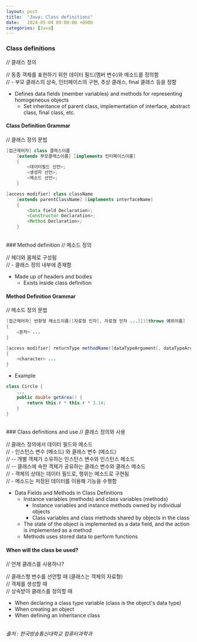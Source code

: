 ```yaml
---
layout: post
title:  "Java: Class definitions"
date:   2024-05-04 09:00:00 +0900
categories: [Java]
---
```


### Class definitions   
// 클래스 정의   
   
// 동종 객체를 표현하기 위한 데이터 필드(멤버 변수)와 메소드를 정의함   
// - 부모 클래스의 상속, 인터페이스의 구현, 추상 클래스, final 클래스 등을 정함   
- Defines data fields (member variables) and methods for representing homogeneous objects   
  - Set inheritance of parent class, implementation of interface, abstract class, final class, etc.   
   
#### Class Definition Grammar   
// 클래스 정의 문법   
   
```java
[접근제어자] class 클래스이름
    [extends 부모클래스이름] [implements 인터페이스이름]
    {
        <데이터필드 선언>;
        <생성자 선언>;
        <메소드 선언>;
    }
```
   
```java
[access modifier] class className
    [extends parentClassName] [implements interfaceName]
    {
        <Data field Declaration>;
        <Constructor Declaration>;
        <Method Declaration>;
    }
```
   
<br />
### Method definition   
// 메소드 정의   
   
// 헤더와 몸체로 구성됨   
// - 클래스 정의 내부에 존재함   
- Made up of headers and bodies   
  - Exists inside class definition   
   
#### Method Definition Grammar   
// 메소드 정의 문법   
   
```java
[접근제어자] 반환형 메소드이름([자료형 인자[, 자료형 인자 ...]])[throws 예외이름]
{
    <문자> ...
}
```
   
```java
[access modifier] returnType methodName([dataTypeArgument[, dataTypeArgument ...]])[throws exceptionName]
{
    <character> ...
}
```
   
- Example   
   
```java
class Circle {
    ...
    public double getArea() {
        return this.r * this.r * 3.14;
    }
}
```
   
<br />
### Class definitions and use   
// 클래스 정의와 사용   
   
// 클래스 정의에서 데이터 필드와 메소드   
// - 인스턴스 변수 (메소드) 와 클래스 변수 (메소드)   
// -- 개별 객체가 소유하는 인스턴스 변수와 인스턴스 메소드   
// -- 클래스에 속한 객체가 공유하는 클래스 변수와 클래스 메소드   
// - 객체의 상태는 데이터 필드로, 행위는 메소드로 구현됨   
// - 메소드는 저장된 데이터를 이용해 기능을 수행함   
- Data Fields and Methods in Class Definitions   
  - Instance variables (methods) and class variables (methods)   
    - Instance variables and instance methods owned by individual objects   
    - Class variables and class methods shared by objects in the class   
  - The state of the object is implemented as a data field, and the action is implemented as a method   
  - Methods uses stored data to perform functions   
   
#### When will the class be used?   
// 언제 클래스를 사용하나?   
   
// 클래스형 변수를 선언할 때 (클래스는 객체의 자료형)   
// 객체를 생성할 때   
// 상속받아 클래스를 정의할 때   
- When declaring a class type variable (class is the object's data type)   
- When creating an object   
- When defining an inheritance class   
   
<br />
<cite>출처 : 한국방송통신대학교 컴퓨터과학과</cite>
